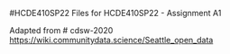 #HCDE410SP22
Files for HCDE410SP22 - Assignment A1

Adapted from # cdsw-2020 https://wiki.communitydata.science/Seattle_open_data
